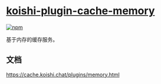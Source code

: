 # [koishi-plugin-cache-memory](https://cache.koishi.chat/plugins/memory.html)
 
[![npm](https://img.shields.io/npm/v/koishi-plugin-cache-memory?style=flat-square)](https://www.npmjs.com/package/koishi-plugin-cache-memory)

基于内存的缓存服务。

## 文档

<https://cache.koishi.chat/plugins/memory.html>
